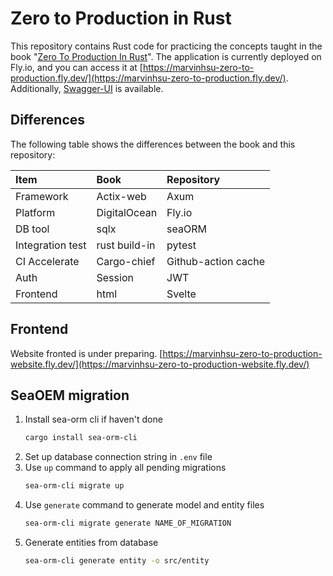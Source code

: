# Zero to Production in Rust

This repository contains Rust code for practicing the concepts taught in the
book "[Zero To Production In Rust](https://www.zero2prod.com/index.html)". The application is currently deployed on
Fly.io, and you can access it
at [https://marvinhsu-zero-to-production.fly.dev/](https://marvinhsu-zero-to-production.fly.dev/).
Additionally, [Swagger-UI](https://marvinhsu-zero-to-production.fly.dev/swagger-ui/) is available.

## Differences

The following table shows the differences between the book and this repository:

| Item             | Book          | Repository          |
|:-----------------|:--------------|:--------------------|
| Framework        | Actix-web     | Axum                |
| Platform         | DigitalOcean  | Fly.io              |
| DB tool          | sqlx          | seaORM              |
| Integration test | rust build-in | pytest              |
| CI Accelerate    | Cargo-chief   | Github-action cache |
| Auth             | Session       | JWT                 |
| Frontend         | html          | Svelte              |

## Frontend

Website fronted is under
preparing. [https://marvinhsu-zero-to-production-website.fly.dev/](https://marvinhsu-zero-to-production-website.fly.dev/)

## SeaOEM migration

1. Install sea-orm cli if haven't done
    ```bash
    cargo install sea-orm-cli
    ```
2. Set up database connection string in `.env` file
3. Use `up` command to apply all pending migrations
    ```bash
    sea-orm-cli migrate up
    ```
4. Use `generate` command to generate model and entity files
    ```bash
    sea-orm-cli migrate generate NAME_OF_MIGRATION
   ```
5. Generate entities from database
    ```bash
    sea-orm-cli generate entity -o src/entity
    ```